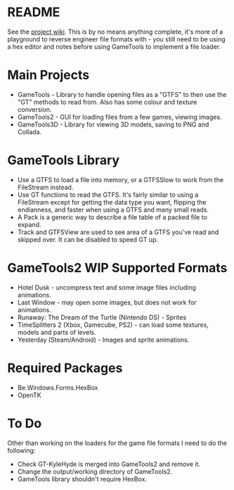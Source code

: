 # README #

See the [project wiki](http://jasonharley2o.com/wiki/doku.php?id=start). This is by no means anything complete, it's more of a playground to reverse engineer file formats with - you still need to be using a hex editor and notes before using GameTools to implement a file loader.

# Main Projects #
* GameTools - Library to handle opening files as a "GTFS" to then use the "GT" methods to read from. Also has some colour and texture conversion.
* GameTools2 - GUI for loading files from a few games, viewing images.
* GameTools3D - Library for viewing 3D models, saving to PNG and Collada.

# GameTools Library #
* Use a GTFS to load a file into memory, or a GTFSSlow to work from the FileStream instead.
* Use GT functions to read the GTFS. It's fairly similar to using a FileStream except for getting the data type you want, flipping the endianness, and faster when using a GTFS and many small reads.
* A Pack is a generic way to describe a file table of a packed file to expand.
* Track and GTFSView are used to see area of a GTFS you've read and skipped over. It can be disabled to speed GT up.

# GameTools2 WIP Supported Formats #
* Hotel Dusk - uncompress text and some image files including animations.
* Last Window - may open some images, but does not work for animations.
* Runaway: The Dream of the Turtle (Nintendo DS) - Sprites
* TimeSplitters 2 (Xbox, Gamecube, PS2) - can load some textures, models and parts of levels.
* Yesterday (Steam/Android) - Images and sprite animations.

# Required Packages #
* Be.Windows.Forms.HexBox
* OpenTK

# To Do #
Other than working on the loaders for the game file formats I need to do the following:
* Check GT-KyleHyde is merged into GameTools2 and remove it.
* Change the output/working directory of GameTools2.
* GameTools library shouldn't require HexBox.